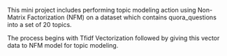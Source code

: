 This mini project includes performing topic modeling action using Non-Matrix Factorization (NFM) on a dataset which contains quora_questions into a set of 20 topics.

The process begins with Tfidf Vectorization followed by giving this vector data to NFM model for topic modeling.
